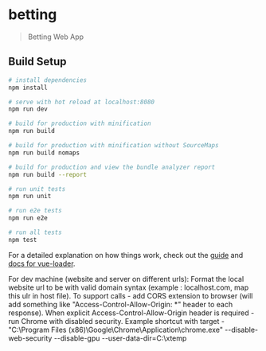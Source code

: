 # betting

> Betting Web App

## Build Setup

``` bash
# install dependencies
npm install

# serve with hot reload at localhost:8080
npm run dev

# build for production with minification
npm run build

# build for production with minification without SourceMaps
npm run build nomaps

# build for production and view the bundle analyzer report
npm run build --report

# run unit tests
npm run unit

# run e2e tests
npm run e2e

# run all tests
npm test
```

For a detailed explanation on how things work, check out the [guide](http://vuejs-templates.github.io/webpack/) and [docs for vue-loader](http://vuejs.github.io/vue-loader).

For dev machine (website and server on different urls):
Format the local website url to be with valid domain syntax (example : localhost.com, map this ulr in host file).
To support calls - add CORS extension to browser (will add something like "Access-Control-Allow-Origin: *" header to each response).
When explicit Access-Control-Allow-Origin header is required - run Chrome with disabled security. Example shortcut with target - "C:\Program Files (x86)\Google\Chrome\Application\chrome.exe" --disable-web-security --disable-gpu --user-data-dir=C:\xtemp
